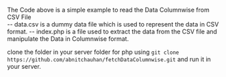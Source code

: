The Code above is a simple example to read the Data Columnwise from CSV File    
    -- data.csv is a dummy data file which is used to represent the data in CSV format.
    -- index.php is a file used to extract the data from the CSV file and manipulate the Data in Columnwise format.

clone the folder in your server folder for php using `git clone https://github.com/abnitchauhan/fetchDataColumnwise.git`
and run it in your server.
 